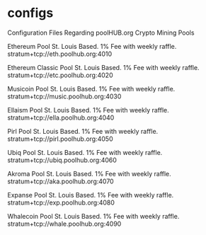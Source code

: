 # configs
Configuration Files Regarding poolHUB.org Crypto Mining Pools

Ethereum Pool St. Louis Based. 1% Fee with weekly raffle.
stratum+tcp://eth.poolhub.org:4010

Ethereum Classic Pool St. Louis Based. 1% Fee with weekly raffle.
stratum+tcp://etc.poolhub.org:4020

Musicoin Pool St. Louis Based. 1% Fee with weekly raffle.
stratum+tcp://music.poolhub.org:4030

Ellaism Pool St. Louis Based. 1% Fee with weekly raffle.
stratum+tcp://ella.poolhub.org:4040

Pirl Pool St. Louis Based. 1% Fee with weekly raffle.
stratum+tcp://pirl.poolhub.org:4050

Ubiq Pool St. Louis Based. 1% Fee with weekly raffle.
stratum+tcp://ubiq.poolhub.org:4060

Akroma Pool St. Louis Based. 1% Fee with weekly raffle.
stratum+tcp://aka.poolhub.org:4070

Expanse Pool St. Louis Based. 1% Fee with weekly raffle.
stratum+tcp://exp.poolhub.org:4080

Whalecoin Pool St. Louis Based. 1% Fee with weekly raffle.
stratum+tcp://whale.poolhub.org:4090


